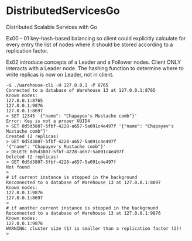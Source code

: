 # DistributedServicesGo
Distributed Scalable Services with Go

Ex00 - 01 key-hash-based balancing so client could explicitly calculate for every entry the list of nodes where it should be stored according to a replication factor.

Ex02  introduce concepts of a Leader and a Follower nodes. Client ONLY interacts with a Leader node. The hashing function to determine where to write replicas is now on Leader, not in client.

```
~$ ./warehouse-cli -H 127.0.0.1 -P 8765
Connected to a database of Warehouse 13 at 127.0.0.1:8765
Known nodes:
127.0.0.1:8765
127.0.0.1:9876
127.0.0.1:8697
> SET 12345 '{"name": "Chapayev's Mustache comb"}'
Error: Key is not a proper UUID4
> SET 0d5d3807-5fbf-4228-a657-5a091c4e497f '{"name": "Chapayev's Mustache comb"}'
Created (2 replicas)
> GET 0d5d3807-5fbf-4228-a657-5a091c4e497f
'{"name": "Chapayev's Mustache comb"}'
> DELETE 0d5d3807-5fbf-4228-a657-5a091c4e497f
Deleted (2 replicas)
> GET 0d5d3807-5fbf-4228-a657-5a091c4e497f
Not found
>
# if current instance is stopped in the background
Reconnected to a database of Warehouse 13 at 127.0.0.1:8697
Known nodes:
127.0.0.1:9876
127.0.0.1:8697
> 
# if another current instance is stopped in the background
Reconnected to a database of Warehouse 13 at 127.0.0.1:9876
Known nodes:
127.0.0.1:9876
WARNING: cluster size (1) is smaller than a replication factor (2)!
>
```

